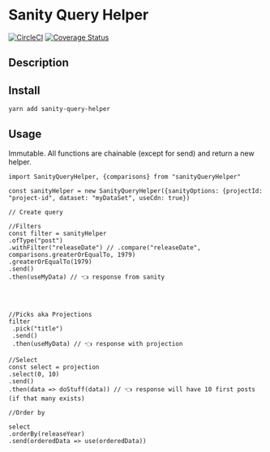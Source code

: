 # Sanity Query Helper
[![CircleCI](https://circleci.com/gh/staccx/sanityQueryHelper.svg?style=svg)](https://circleci.com/gh/staccx/sanityQueryHelper)
[![Coverage Status](https://coveralls.io/repos/github/staccx/sanityQueryHelper/badge.svg?branch=master)](https://coveralls.io/github/staccx/sanityQueryHelper?branch=master)
## Description


## Install

`yarn add sanity-query-helper`

## Usage

Immutable. All functions are chainable (except for send) and return a new helper.
```
import SanityQueryHelper, {comparisons} from "sanityQueryHelper"

const sanityHelper = new SanityQueryHelper({sanityOptions: {projectId: "project-id", dataset: "myDataSet", useCdn: true})

// Create query

//Filters
const filter = sanityHelper
.ofType("post")
.withFilter("releaseDate") // .compare("releaseDate", comparisons.greaterOrEqualTo, 1979)
.greaterOrEqualTo(1979)
.send()
.then(useMyData) // 👈 response from sanity




//Picks aka Projections
filter
 .pick("title")
 .send()
 .then(useMyData) // 👈 response with projection

//Select
const select = projection
.select(0, 10)
.send()
.then(data => doStuff(data)) // 👈 response will have 10 first posts (if that many exists)

//Order by

select
.orderBy(releaseYear)
.send(orderedData => use(orderedData))
```